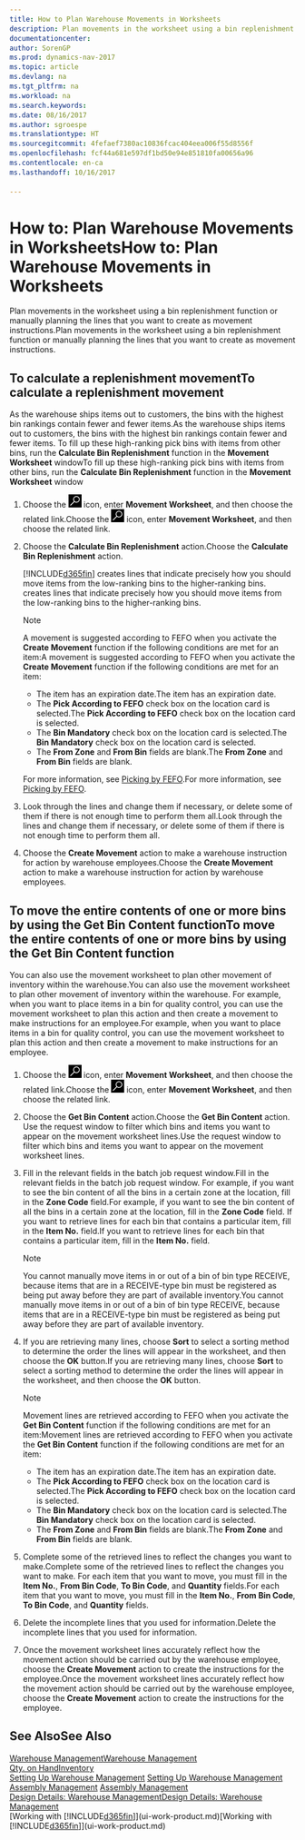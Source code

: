 ```yaml
---
title: How to Plan Warehouse Movements in Worksheets
description: Plan movements in the worksheet using a bin replenishment function or manually planning the lines that you want to create as movement instructions.
documentationcenter: 
author: SorenGP
ms.prod: dynamics-nav-2017
ms.topic: article
ms.devlang: na
ms.tgt_pltfrm: na
ms.workload: na
ms.search.keywords: 
ms.date: 08/16/2017
ms.author: sgroespe
ms.translationtype: HT
ms.sourcegitcommit: 4fefaef7380ac10836fcac404eea006f55d8556f
ms.openlocfilehash: fcf44a681e597df1bd50e94e851810fa00656a96
ms.contentlocale: en-ca
ms.lasthandoff: 10/16/2017

---
```

# <a name="how-to-plan-warehouse-movements-in-worksheets"></a><span data-ttu-id="f9ab8-103">How to: Plan Warehouse Movements in Worksheets</span><span class="sxs-lookup"><span data-stu-id="f9ab8-103">How to: Plan Warehouse Movements in Worksheets</span></span>
<span data-ttu-id="f9ab8-104">Plan movements in the worksheet using a bin replenishment function or manually planning the lines that you want to create as movement instructions.</span><span class="sxs-lookup"><span data-stu-id="f9ab8-104">Plan movements in the worksheet using a bin replenishment function or manually planning the lines that you want to create as movement instructions.</span></span>  

## <a name="to-calculate-a-replenishment-movement"></a><span data-ttu-id="f9ab8-105">To calculate a replenishment movement</span><span class="sxs-lookup"><span data-stu-id="f9ab8-105">To calculate a replenishment movement</span></span>  
<span data-ttu-id="f9ab8-106">As the warehouse ships items out to customers, the bins with the highest bin rankings contain fewer and fewer items.</span><span class="sxs-lookup"><span data-stu-id="f9ab8-106">As the warehouse ships items out to customers, the bins with the highest bin rankings contain fewer and fewer items.</span></span> <span data-ttu-id="f9ab8-107">To fill up these high-ranking pick bins with items from other bins, run the **Calculate Bin Replenishment** function in the **Movement Worksheet** window</span><span class="sxs-lookup"><span data-stu-id="f9ab8-107">To fill up these high-ranking pick bins with items from other bins, run the **Calculate Bin Replenishment** function in the **Movement Worksheet** window</span></span>

1.  <span data-ttu-id="f9ab8-108">Choose the ![Search for Page or Report](media/ui-search/search_small.png "Search for Page or Report icon") icon, enter **Movement Worksheet**, and then choose the related link.</span><span class="sxs-lookup"><span data-stu-id="f9ab8-108">Choose the ![Search for Page or Report](media/ui-search/search_small.png "Search for Page or Report icon") icon, enter **Movement Worksheet**, and then choose the related link.</span></span>  
2.  <span data-ttu-id="f9ab8-109">Choose the **Calculate Bin Replenishment** action.</span><span class="sxs-lookup"><span data-stu-id="f9ab8-109">Choose the **Calculate Bin Replenishment** action.</span></span>  

    [!INCLUDE[d365fin](includes/d365fin_md.md)]<span data-ttu-id="f9ab8-110"> creates lines that indicate precisely how you should move items from the low-ranking bins to the higher-ranking bins.</span><span class="sxs-lookup"><span data-stu-id="f9ab8-110"> creates lines that indicate precisely how you should move items from the low-ranking bins to the higher-ranking bins.</span></span>  

    > [!NOTE]  
    >  <span data-ttu-id="f9ab8-111">A movement is suggested according to FEFO when you activate the **Create Movement** function if the following conditions are met for an item:</span><span class="sxs-lookup"><span data-stu-id="f9ab8-111">A movement is suggested according to FEFO when you activate the **Create Movement** function if the following conditions are met for an item:</span></span>  
    >   
    >  -   <span data-ttu-id="f9ab8-112">The item has an expiration date.</span><span class="sxs-lookup"><span data-stu-id="f9ab8-112">The item has an expiration date.</span></span>  
    > -   <span data-ttu-id="f9ab8-113">The **Pick According to FEFO** check box on the location card is selected.</span><span class="sxs-lookup"><span data-stu-id="f9ab8-113">The **Pick According to FEFO** check box on the location card is selected.</span></span>  
    > -   <span data-ttu-id="f9ab8-114">The **Bin Mandatory** check box on the location card is selected.</span><span class="sxs-lookup"><span data-stu-id="f9ab8-114">The **Bin Mandatory** check box on the location card is selected.</span></span>  
    > -   <span data-ttu-id="f9ab8-115">The **From Zone** and **From Bin** fields are blank.</span><span class="sxs-lookup"><span data-stu-id="f9ab8-115">The **From Zone** and **From Bin** fields are blank.</span></span>  

    <span data-ttu-id="f9ab8-116">For more information, see [Picking by FEFO](warehouse-picking-by-fefo.md).</span><span class="sxs-lookup"><span data-stu-id="f9ab8-116">For more information, see [Picking by FEFO](warehouse-picking-by-fefo.md).</span></span>  

3.  <span data-ttu-id="f9ab8-117">Look through the lines and change them if necessary, or delete some of them if there is not enough time to perform them all.</span><span class="sxs-lookup"><span data-stu-id="f9ab8-117">Look through the lines and change them if necessary, or delete some of them if there is not enough time to perform them all.</span></span>  
4.  <span data-ttu-id="f9ab8-118">Choose the **Create Movement** action to make a warehouse instruction for action by warehouse employees.</span><span class="sxs-lookup"><span data-stu-id="f9ab8-118">Choose the **Create Movement** action to make a warehouse instruction for action by warehouse employees.</span></span>  

## <a name="to-move-the-entire-contents-of-one-or-more-bins-by-using-the-get-bin-content-function"></a><span data-ttu-id="f9ab8-119">To move the entire contents of one or more bins by using the Get Bin Content function</span><span class="sxs-lookup"><span data-stu-id="f9ab8-119">To move the entire contents of one or more bins by using the Get Bin Content function</span></span>  
<span data-ttu-id="f9ab8-120">You can also use the movement worksheet to plan other movement of inventory within the warehouse.</span><span class="sxs-lookup"><span data-stu-id="f9ab8-120">You can also use the movement worksheet to plan other movement of inventory within the warehouse.</span></span> <span data-ttu-id="f9ab8-121">For example, when you want to place items in a bin for quality control, you can use the movement worksheet to plan this action and then create a movement to make instructions for an employee.</span><span class="sxs-lookup"><span data-stu-id="f9ab8-121">For example, when you want to place items in a bin for quality control, you can use the movement worksheet to plan this action and then create a movement to make instructions for an employee.</span></span>  

1.  <span data-ttu-id="f9ab8-122">Choose the ![Search for Page or Report](media/ui-search/search_small.png "Search for Page or Report icon") icon, enter **Movement Worksheet**, and then choose the related link.</span><span class="sxs-lookup"><span data-stu-id="f9ab8-122">Choose the ![Search for Page or Report](media/ui-search/search_small.png "Search for Page or Report icon") icon, enter **Movement Worksheet**, and then choose the related link.</span></span>  
2.  <span data-ttu-id="f9ab8-123">Choose the **Get Bin Content** action.</span><span class="sxs-lookup"><span data-stu-id="f9ab8-123">Choose the **Get Bin Content** action.</span></span> <span data-ttu-id="f9ab8-124">Use the request window to filter which bins and items you want to appear on the movement worksheet lines.</span><span class="sxs-lookup"><span data-stu-id="f9ab8-124">Use the request window to filter which bins and items you want to appear on the movement worksheet lines.</span></span>  
3.  <span data-ttu-id="f9ab8-125">Fill in the relevant fields in the batch job request window.</span><span class="sxs-lookup"><span data-stu-id="f9ab8-125">Fill in the relevant fields in the batch job request window.</span></span> <span data-ttu-id="f9ab8-126">For example, if you want to see the bin content of all the bins in a certain zone at the location, fill in the **Zone Code** field.</span><span class="sxs-lookup"><span data-stu-id="f9ab8-126">For example, if you want to see the bin content of all the bins in a certain zone at the location, fill in the **Zone Code** field.</span></span> <span data-ttu-id="f9ab8-127">If you want to retrieve lines for each bin that contains a particular item, fill in the **Item No.** field.</span><span class="sxs-lookup"><span data-stu-id="f9ab8-127">If you want to retrieve lines for each bin that contains a particular item, fill in the **Item No.** field.</span></span>  

    > [!NOTE]  
    >  <span data-ttu-id="f9ab8-128">You cannot manually move items in or out of a bin of bin type RECEIVE, because items that are in a RECEIVE-type bin must be registered as being put away before they are part of available inventory.</span><span class="sxs-lookup"><span data-stu-id="f9ab8-128">You cannot manually move items in or out of a bin of bin type RECEIVE, because items that are in a RECEIVE-type bin must be registered as being put away before they are part of available inventory.</span></span>  

4.  <span data-ttu-id="f9ab8-129">If you are retrieving many lines, choose **Sort** to select a sorting method to determine the order the lines will appear in the worksheet, and then choose the **OK** button.</span><span class="sxs-lookup"><span data-stu-id="f9ab8-129">If you are retrieving many lines, choose **Sort** to select a sorting method to determine the order the lines will appear in the worksheet, and then choose the **OK** button.</span></span>  

    > [!NOTE]  
    >  <span data-ttu-id="f9ab8-130">Movement lines are retrieved according to FEFO when you activate the **Get Bin Content** function if the following conditions are met for an item:</span><span class="sxs-lookup"><span data-stu-id="f9ab8-130">Movement lines are retrieved according to FEFO when you activate the **Get Bin Content** function if the following conditions are met for an item:</span></span>  
    >   
    >  -   <span data-ttu-id="f9ab8-131">The item has an expiration date.</span><span class="sxs-lookup"><span data-stu-id="f9ab8-131">The item has an expiration date.</span></span>  
    > -   <span data-ttu-id="f9ab8-132">The **Pick According to FEFO** check box on the location card is selected.</span><span class="sxs-lookup"><span data-stu-id="f9ab8-132">The **Pick According to FEFO** check box on the location card is selected.</span></span>  
    > -   <span data-ttu-id="f9ab8-133">The **Bin Mandatory** check box on the location card is selected.</span><span class="sxs-lookup"><span data-stu-id="f9ab8-133">The **Bin Mandatory** check box on the location card is selected.</span></span>  
    > -   <span data-ttu-id="f9ab8-134">The **From Zone** and **From Bin** fields are blank.</span><span class="sxs-lookup"><span data-stu-id="f9ab8-134">The **From Zone** and **From Bin** fields are blank.</span></span>  

5.  <span data-ttu-id="f9ab8-135">Complete some of the retrieved lines to reflect the changes you want to make.</span><span class="sxs-lookup"><span data-stu-id="f9ab8-135">Complete some of the retrieved lines to reflect the changes you want to make.</span></span> <span data-ttu-id="f9ab8-136">For each item that you want to move, you must fill in the **Item No.**, **From Bin Code**, **To Bin Code**, and **Quantity** fields.</span><span class="sxs-lookup"><span data-stu-id="f9ab8-136">For each item that you want to move, you must fill in the **Item No.**, **From Bin Code**, **To Bin Code**, and **Quantity** fields.</span></span>  
6.  <span data-ttu-id="f9ab8-137">Delete the incomplete lines that you used for information.</span><span class="sxs-lookup"><span data-stu-id="f9ab8-137">Delete the incomplete lines that you used for information.</span></span>  
7.  <span data-ttu-id="f9ab8-138">Once the movement worksheet lines accurately reflect how the movement action should be carried out by the warehouse employee, choose the **Create Movement** action to create the instructions for the employee.</span><span class="sxs-lookup"><span data-stu-id="f9ab8-138">Once the movement worksheet lines accurately reflect how the movement action should be carried out by the warehouse employee, choose the **Create Movement** action to create the instructions for the employee.</span></span>  

## <a name="see-also"></a><span data-ttu-id="f9ab8-139">See Also</span><span class="sxs-lookup"><span data-stu-id="f9ab8-139">See Also</span></span>  
[<span data-ttu-id="f9ab8-140">Warehouse Management</span><span class="sxs-lookup"><span data-stu-id="f9ab8-140">Warehouse Management</span></span>](warehouse-manage-warehouse.md)  
[<span data-ttu-id="f9ab8-141">Qty. on Hand</span><span class="sxs-lookup"><span data-stu-id="f9ab8-141">Inventory</span></span>](inventory-manage-inventory.md)  
<span data-ttu-id="f9ab8-142">[Setting Up Warehouse Management](warehouse-setup-warehouse.md)   </span><span class="sxs-lookup"><span data-stu-id="f9ab8-142">[Setting Up Warehouse Management](warehouse-setup-warehouse.md)   </span></span>  
<span data-ttu-id="f9ab8-143">[Assembly Management](assembly-assemble-items.md)  </span><span class="sxs-lookup"><span data-stu-id="f9ab8-143">[Assembly Management](assembly-assemble-items.md)  </span></span>  
[<span data-ttu-id="f9ab8-144">Design Details: Warehouse Management</span><span class="sxs-lookup"><span data-stu-id="f9ab8-144">Design Details: Warehouse Management</span></span>](design-details-warehouse-management.md)  
<span data-ttu-id="f9ab8-145">[Working with [!INCLUDE[d365fin](includes/d365fin_md.md)]](ui-work-product.md)</span><span class="sxs-lookup"><span data-stu-id="f9ab8-145">[Working with [!INCLUDE[d365fin](includes/d365fin_md.md)]](ui-work-product.md)</span></span>

